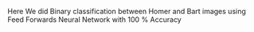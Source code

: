 Here We did Binary classification between Homer and Bart images using Feed Forwards Neural Network with 100 % Accuracy
